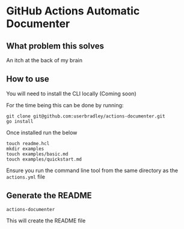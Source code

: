 # GitHub Actions Automatic Documenter

## What problem this solves

An itch at the back of my brain

## How to use

You will need to install the CLI locally (Coming soon)

For the time being this can be done by running:

```shell
git clone git@github.com:userbradley/actions-documenter.git
go install
```

Once installed run the below

```shell
touch readme.hcl
mkdir examples
touch examples/basic.md
touch examples/quickstart.md
```

Ensure you run the command line tool from the same directory as the `actions.yml` file

## Generate the README

```shell
actions-documenter 
```

This will create the README file